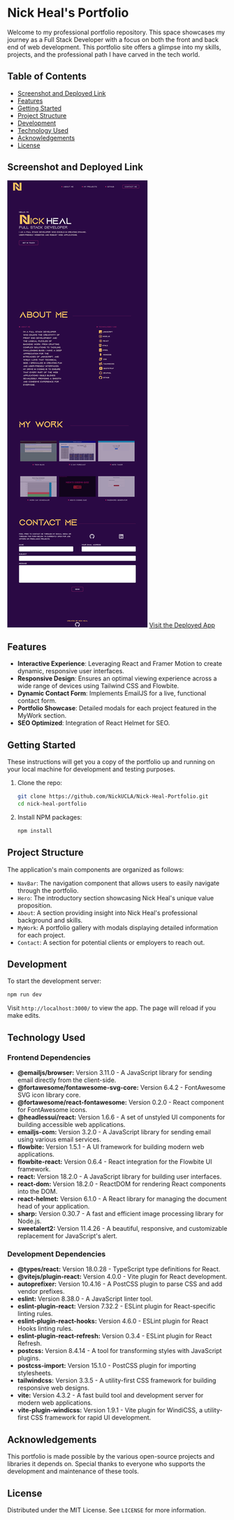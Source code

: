 # Nick Heal's Portfolio

Welcome to my professional portfolio repository. This space showcases my journey as a Full Stack Developer with a focus on both the front and back end of web development. This portfolio site offers a glimpse into my skills, projects, and the professional path I have carved in the tech world.

## Table of Contents

- [Screenshot and Deployed Link](#screenshot-and-deployed-link)
- [Features](#features)
- [Getting Started](#getting-started)
- [Project Structure](#project-structure)
- [Development](#development)
- [Technology Used](#technology-used)
- [Acknowledgements](#acknowledgements)
- [License](#license)

## Screenshot and Deployed Link

![Screenshot](public/images/screenshot.png)
[Visit the Deployed App](https://654be464f8fc9d0008b7e8eb--magnificent-chaja-4929ce.netlify.app/)

## Features

- **Interactive Experience**: Leveraging React and Framer Motion to create dynamic, responsive user interfaces.
- **Responsive Design**: Ensures an optimal viewing experience across a wide range of devices using Tailwind CSS and Flowbite.
- **Dynamic Contact Form**: Implements EmailJS for a live, functional contact form.
- **Portfolio Showcase**: Detailed modals for each project featured in the MyWork section.
- **SEO Optimized**: Integration of React Helmet for SEO.

## Getting Started

These instructions will get you a copy of the portfolio up and running on your local machine for development and testing purposes.

1. Clone the repo:

   ```bash
   git clone https://github.com/NickUCLA/Nick-Heal-Portfolio.git
   cd nick-heal-portfolio
   ```

2. Install NPM packages:

   ```bash
   npm install
   ```

## Project Structure

The application's main components are organized as follows:

- `NavBar`: The navigation component that allows users to easily navigate through the portfolio.
- `Hero`: The introductory section showcasing Nick Heal's unique value proposition.
- `About`: A section providing insight into Nick Heal's professional background and skills.
- `MyWork`: A portfolio gallery with modals displaying detailed information for each project.
- `Contact`: A section for potential clients or employers to reach out.

## Development

To start the development server:

```bash
npm run dev
```

Visit `http://localhost:3000/` to view the app. The page will reload if you make edits.

## Technology Used

### Frontend Dependencies

- **@emailjs/browser:** Version 3.11.0 - A JavaScript library for sending email directly from the client-side.
- **@fortawesome/fontawesome-svg-core:** Version 6.4.2 - FontAwesome SVG icon library core.
- **@fortawesome/react-fontawesome:** Version 0.2.0 - React component for FontAwesome icons.
- **@headlessui/react:** Version 1.6.6 - A set of unstyled UI components for building accessible web applications.
- **emailjs-com:** Version 3.2.0 - A JavaScript library for sending email using various email services.
- **flowbite:** Version 1.5.1 - A UI framework for building modern web applications.
- **flowbite-react:** Version 0.6.4 - React integration for the Flowbite UI framework.
- **react:** Version 18.2.0 - A JavaScript library for building user interfaces.
- **react-dom:** Version 18.2.0 - ReactDOM for rendering React components into the DOM.
- **react-helmet:** Version 6.1.0 - A React library for managing the document head of your application.
- **sharp:** Version 0.30.7 - A fast and efficient image processing library for Node.js.
- **sweetalert2:** Version 11.4.26 - A beautiful, responsive, and customizable replacement for JavaScript's alert.

### Development Dependencies

- **@types/react:** Version 18.0.28 - TypeScript type definitions for React.
- **@vitejs/plugin-react:** Version 4.0.0 - Vite plugin for React development.
- **autoprefixer:** Version 10.4.16 - A PostCSS plugin to parse CSS and add vendor prefixes.
- **eslint:** Version 8.38.0 - A JavaScript linter tool.
- **eslint-plugin-react:** Version 7.32.2 - ESLint plugin for React-specific linting rules.
- **eslint-plugin-react-hooks:** Version 4.6.0 - ESLint plugin for React Hooks linting rules.
- **eslint-plugin-react-refresh:** Version 0.3.4 - ESLint plugin for React Refresh.
- **postcss:** Version 8.4.14 - A tool for transforming styles with JavaScript plugins.
- **postcss-import:** Version 15.1.0 - PostCSS plugin for importing stylesheets.
- **tailwindcss:** Version 3.3.5 - A utility-first CSS framework for building responsive web designs.
- **vite:** Version 4.3.2 - A fast build tool and development server for modern web applications.
- **vite-plugin-windicss:** Version 1.9.1 - Vite plugin for WindiCSS, a utility-first CSS framework for rapid UI development.

## Acknowledgements

This portfolio is made possible by the various open-source projects and libraries it depends on. Special thanks to everyone who supports the development and maintenance of these tools.

## License

Distributed under the MIT License. See `LICENSE` for more information.
